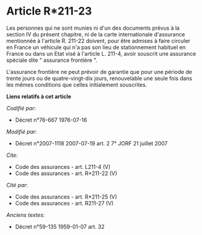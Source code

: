 # Article R*211-23

Les personnes qui ne sont munies ni d'un des documents prévus à la section IV du présent chapitre, ni de la carte
internationale d'assurance mentionnée à l'article R. 211-22 doivent, pour être admises à faire circuler en France un véhicule
qui n'a pas son lieu de stationnement habituel en France ou dans un Etat visé à l'article L. 211-4, avoir souscrit une
assurance spéciale dite " assurance frontière ". 

L'assurance frontière ne peut prévoir de garantie que pour une période de trente jours ou de quatre-vingt-dix jours,
renouvelable une seule fois dans les mêmes conditions que celles initialement souscrites.

**Liens relatifs à cet article**

_Codifié par_:

  - Décret n°76-667 1976-07-16

_Modifié par_:

  - Décret n°2007-1118 2007-07-19 art. 2 7° JORF 21 juillet 2007

_Cite_:

  - Code des assurances - art. L211-4 (V)
  - Code des assurances - art. R*211-22 (V)

_Cité par_:

  - Code des assurances - art. R*211-25 (V)
  - Code des assurances - art. R211-27 (V)

_Anciens textes_:

  - Décret n°59-135 1959-01-07 art. 32
